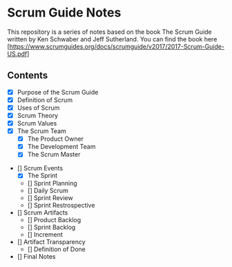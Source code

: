 # Scrum Guide Notes

This repository is a series of notes based on the book The Scrum Guide written by Ken Schwaber and Jeff Sutherland.
You can find the book here [https://www.scrumguides.org/docs/scrumguide/v2017/2017-Scrum-Guide-US.pdf]

## Contents
- [x] Purpose of the Scrum Guide
- [x] Definition of Scrum
- [x] Uses of Scrum
- [x] Scrum Theory
- [x] Scrum Values
- [x] The Scrum Team
  - [x] The Product Owner
  - [x] The Development Team
  - [x] The Scrum Master
- [] Scrum Events
  - [X] The Sprint
  - [] Sprint Planning
  - [] Daily Scrum
  - [] Sprint Review
  - [] Sprint Restrospective
- [] Scrum Artifacts
  - [] Product Backlog
  - [] Sprint Backlog
  - [] Increment
- [] Artifact Transparency
  - [] Definition of Done
- [] Final Notes
